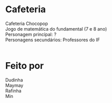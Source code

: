 # Cafeteria
Cafeteria Chocopop <br>
Jogo de matemática do fundamental (7 e 8 ano)<br>
Personagem princípal: ? <br>
Personagens secundários: Professores do IF<br>
<br>
# Feito por<br>
Dudinha <br>
Maymay<br>
Rafinha<br>
Min
